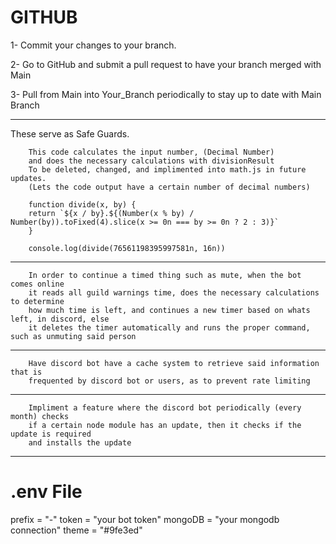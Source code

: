 # GITHUB

1- Commit your changes to your branch.

2- Go to GitHub and submit a pull request to have your branch merged with Main

3- Pull from Main into Your_Branch periodically to stay up to date with Main Branch

-----------------------------------------------------------------------------------------------------
These serve as Safe Guards.

        This code calculates the input number, (Decimal Number)
        and does the necessary calculations with divisionResult
        To be deleted, changed, and implimented into math.js in future updates.
        (Lets the code output have a certain number of decimal numbers)

        function divide(x, by) {
        return `${x / by}.${(Number(x % by) / Number(by)).toFixed(4).slice(x >= 0n === by >= 0n ? 2 : 3)}`
        }

        console.log(divide(76561198395997581n, 16n))
-----------------------------------------------------------------------------------------------------
        In order to continue a timed thing such as mute, when the bot comes online
        it reads all guild warnings time, does the necessary calculations to determine
        how much time is left, and continues a new timer based on whats left, in discord, else
        it deletes the timer automatically and runs the proper command, such as unmuting said person
-----------------------------------------------------------------------------------------------------
        Have discord bot have a cache system to retrieve said information that is
        frequented by discord bot or users, as to prevent rate limiting
-----------------------------------------------------------------------------------------------------
        Impliment a feature where the discord bot periodically (every month) checks
        if a certain node module has an update, then it checks if the update is required
        and installs the update
-----------------------------------------------------------------------------------------------------
# .env File
prefix = "-"
token = "your bot token"
mongoDB = "your mongodb connection"
theme = "#9fe3ed"